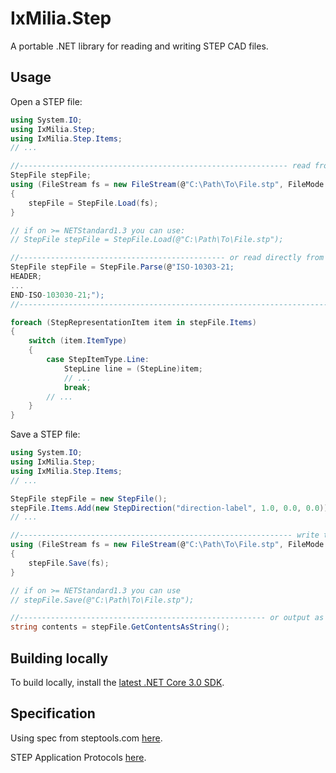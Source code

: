﻿IxMilia.Step
============

A portable .NET library for reading and writing STEP CAD files.

## Usage

Open a STEP file:

``` C#
using System.IO;
using IxMilia.Step;
using IxMilia.Step.Items;
// ...

//------------------------------------------------------------ read from a file
StepFile stepFile;
using (FileStream fs = new FileStream(@"C:\Path\To\File.stp", FileMode.Open))
{
    stepFile = StepFile.Load(fs);
}

// if on >= NETStandard1.3 you can use:
// StepFile stepFile = StepFile.Load(@"C:\Path\To\File.stp");

//---------------------------------------------- or read directly from a string
StepFile stepFile = StepFile.Parse(@"ISO-10303-21;
HEADER;
...
END-ISO-103030-21;");
//-----------------------------------------------------------------------------

foreach (StepRepresentationItem item in stepFile.Items)
{
    switch (item.ItemType)
    {
        case StepItemType.Line:
            StepLine line = (StepLine)item;
            // ...
            break;
        // ...
    }
}
```

Save a STEP file:

``` C#
using System.IO;
using IxMilia.Step;
using IxMilia.Step.Items;
// ...

StepFile stepFile = new StepFile();
stepFile.Items.Add(new StepDirection("direction-label", 1.0, 0.0, 0.0));
// ...

//------------------------------------------------------------- write to a file
using (FileStream fs = new FileStream(@"C:\Path\To\File.stp", FileMode.Create))
{
    stepFile.Save(fs);
}

// if on >= NETStandard1.3 you can use
// stepFile.Save(@"C:\Path\To\File.stp");

//------------------------------------------------------- or output as a string
string contents = stepFile.GetContentsAsString();
```

## Building locally

To build locally, install the [latest .NET Core 3.0 SDK](https://dotnet.microsoft.com/download).

## Specification

Using spec from steptools.com [here](http://www.steptools.com/library/standard/IS_final_p21e3.html).

STEP Application Protocols [here](http://www.steptools.com/support/stdev_docs/express/).
